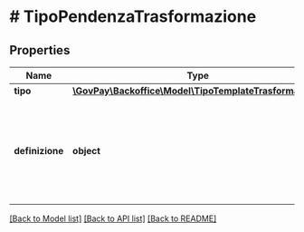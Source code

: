 # # TipoPendenzaTrasformazione

## Properties

Name | Type | Description | Notes
------------ | ------------- | ------------- | -------------
**tipo** | [**\GovPay\Backoffice\Model\TipoTemplateTrasformazione**](TipoTemplateTrasformazione.md) |  |
**definizione** | **object** | Template di trasformazione da applicare per trasformare l&#39;input in una pendenza nel formato GovPay |

[[Back to Model list]](../../README.md#models) [[Back to API list]](../../README.md#endpoints) [[Back to README]](../../README.md)
